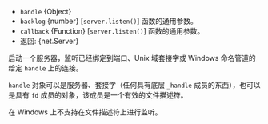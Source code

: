 <!-- YAML
added: v0.5.10
-->

* `handle` {Object}
* `backlog` {number} [`server.listen()`] 函数的通用参数。
* `callback` {Function} [`server.listen()`] 函数的通用参数。
* 返回: {net.Server}

启动一个服务器，监听已经绑定到端口、Unix 域套接字或 Windows 命名管道的给定 `handle` 上的连接。

`handle` 对象可以是服务器、套接字（任何具有底层 `_handle` 成员的东西），也可以是具有 `fd` 成员的对象，该成员是一个有效的文件描述符。

在 Windows 上不支持在文件描述符上进行监听。

